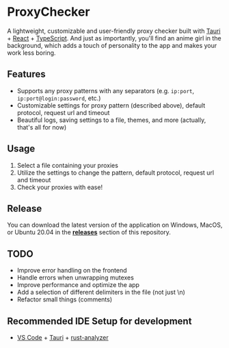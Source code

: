 # ProxyChecker

A lightweight, customizable and user-friendly proxy checker built with [Tauri](https://tauri.app/) + [React](https://reactjs.org/) + [TypeScript](https://www.typescriptlang.org/). And just as importantly, you'll find an anime girl in the background, which adds a touch of personality to the app and makes your work less boring.

## Features

- Supports any proxy patterns with any separators (e.g. `ip:port`, `ip:port@login:password`, etc.)
- Customizable settings for proxy pattern (described above), default protocol, request url and timeout
- Beautiful logs, saving settings to a file, themes, and more (actually, that's all for now)

## Usage

1. Select a file containing your proxies
2. Utilize the settings to change the pattern, default protocol, request url and timeout
3. Check your proxies with ease!

## Release

You can download the latest version of the application on Windows, MacOS, or Ubuntu 20.04 in the [**releases**](https://github.com/quertc/ProxyChecker/releases) section of this repository.

## TODO

- Improve error handling on the frontend
- Handle errors when unwrapping mutexes
- Improve performance and optimize the app
- Add a selection of different delimiters in the file (not just \n)
- Refactor small things (comments)

## Recommended IDE Setup for development

- [VS Code](https://code.visualstudio.com/) + [Tauri](https://marketplace.visualstudio.com/items?itemName=tauri-apps.tauri-vscode) + [rust-analyzer](https://marketplace.visualstudio.com/items?itemName=rust-lang.rust-analyzer)
